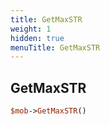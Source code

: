```yaml
---
title: GetMaxSTR
weight: 1
hidden: true
menuTitle: GetMaxSTR
---
```

## GetMaxSTR
```perl
$mob->GetMaxSTR()
```